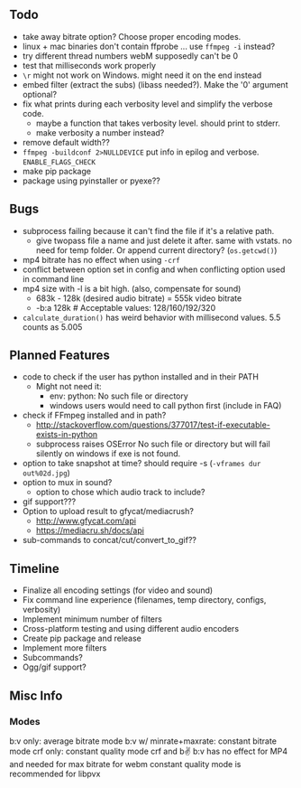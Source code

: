 ## Todo

- take away bitrate option? Choose proper encoding modes.
- linux + mac binaries don't contain ffprobe ... use `ffmpeg -i` instead?
- try different thread numbers webM supposedly can't be 0
- test that milliseconds work properly
- `\r` might not work on Windows. might need it on the end instead
- embed filter (extract the subs) (libass needed?). Make the '0' argument optional?
- fix what prints during each verbosity level and simplify the verbose code.
  - maybe a function that takes verbosity level. should print to stderr.
  - make verbosity a number instead?
- remove default width??
- `ffmpeg -buildconf 2>NULLDEVICE` put info in epilog and verbose. `ENABLE_FLAGS_CHECK`
- make pip package
- package using pyinstaller or pyexe??

## Bugs
- subprocess failing because it can't find the file if it's a relative path.
  - give twopass file a name and just delete it after. same with vstats. no need for temp folder. Or append current directory? (`os.getcwd()`)
- mp4 bitrate has no effect when using `-crf`
- conflict between option set in config and when conflicting option used in command line
- mp4 size with -l is a bit high. (also, compensate for sound)
  - 683k - 128k (desired audio bitrate) = 555k video bitrate
  - -b:a 128k # Acceptable values: 128/160/192/320
- `calculate_duration()` has weird behavior with millisecond values. 5.5 counts as 5.005

## Planned Features

- code to check if the user has python installed and in their PATH
  - Might not need it:
    - env: python: No such file or directory
    - windows users would need to call python first (include in FAQ)
- check if FFmpeg installed and in path?
  - http://stackoverflow.com/questions/377017/test-if-executable-exists-in-python
  - subprocess raises OSError No such file or directory but will fail silently on windows if exe is not found.
- option to take snapshot at time? should require -s (`-vframes dur out%02d.jpg`)
- option to mux in sound?
  - option to chose which audio track to include?
- gif support???
-  Option to upload result to gfycat/mediacrush?
   - http://www.gfycat.com/api
   - https://mediacru.sh/docs/api
- sub-commands to concat/cut/convert_to_gif??

## Timeline

- Finalize all encoding settings (for video and sound)
- Fix command line experience (filenames, temp directory, configs, verbosity)
- Implement minimum number of filters
- Cross-platform testing and using different audio encoders
- Create pip package and release
- Implement more filters
- Subcommands?
- Ogg/gif support?

## Misc Info

### Modes
  b:v only: average bitrate mode
  b:v w/ minrate+maxrate: constant bitrate mode
  crf only: constant quality mode
  crf and b:v: b:v has no effect for MP4 and needed for max bitrate for webm
  constant quality mode is recommended for libpvx
